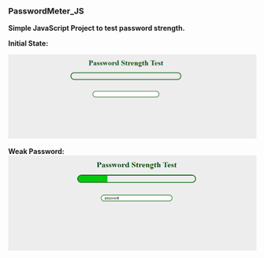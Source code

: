  <p align="center" style="color: red; font-weight: bold font-size: 30px;"  >

### PasswordMeter_JS

</p>

**Simple JavaScript Project to test password strength.**

**Initial State:**

![Intial Loading page](src/media/1.png)

**Weak Password:**
![Weak Password](src/media/2.png)

